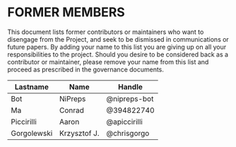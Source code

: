 # FORMER MEMBERS

This document lists former contributors or maintainers who want to disengage from the Project, and seek to be dismissed in communications or future papers.
By adding your name to this list you are giving up on all your responsibilities to the project.
Should you desire to be considered back as a contributor or maintainer, please remove your name from this list and proceed as prescribed in the governance documents.

| **Lastname** | **Name** | **Handle** |
| --- | --- | --- |
| Bot | NiPreps | @nipreps-bot |
| Ma | Conrad | @394822740 |
| Piccirilli | Aaron | @apiccirilli |
| Gorgolewski | Krzysztof J. | @chrisgorgo |
